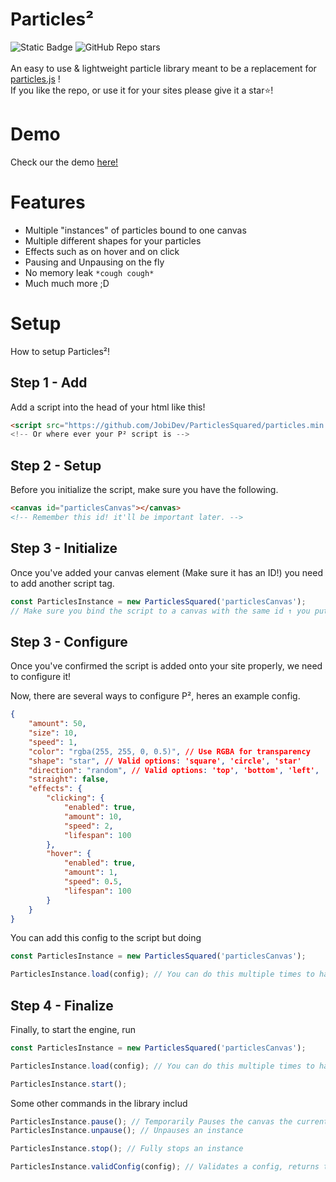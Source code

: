 # **Particles²**
![Static Badge](https://img.shields.io/badge/Particles%C2%B2_Version-1.0.0-blue) ![GitHub Repo stars](https://img.shields.io/github/stars/JobiDev/ParticlesSquared)
<br><br>
An easy to use & lightweight particle library meant to be a replacement for [particles.js](https://github.com/VincentGarreau/particles.js/) !<br>
If you like the repo, or use it for your sites please give it a star⭐!
# Demo
Check our the demo [here!](https://jobidev.github.io/ParticlesSquared/demo.html)
# Features
* Multiple "instances" of particles bound to one canvas
* Multiple different shapes for your particles
* Effects such as on hover and on click
* Pausing and Unpausing on the fly
* No memory leak `*cough cough*`
* Much much more ;D
# Setup
How to setup Particles²!
## Step 1 - Add
Add a script into the head of your html like this!
```html
<script src="https://github.com/JobiDev/ParticlesSquared/particles.min.js">
<!-- Or where ever your P² script is -->
```
## Step 2 - Setup
Before you initialize the script, make sure you have the following.
```html
<canvas id="particlesCanvas"></canvas>
<!-- Remember this id! it'll be important later. -->
```
## Step 3 - Initialize
Once you've added your canvas element (Make sure it has an ID!) you need to add another script tag.
``` js
const ParticlesInstance = new ParticlesSquared('particlesCanvas');
// Make sure you bind the script to a canvas with the same id ↑ you put here!
```

## Step 3 - Configure
Once you've confirmed the script is added onto your site properly, we need to configure it!

Now, there are several ways to configure P², heres an example config.
```json
{
    "amount": 50,
    "size": 10,
    "speed": 1,
    "color": "rgba(255, 255, 0, 0.5)", // Use RGBA for transparency
    "shape": "star", // Valid options: 'square', 'circle', 'star'
    "direction": "random", // Valid options: 'top', 'bottom', 'left', 'right', 'random'
    "straight": false,
    "effects": {
        "clicking": {
            "enabled": true,
            "amount": 10,
            "speed": 2,
            "lifespan": 100
        },
        "hover": {
            "enabled": true,
            "amount": 1,
            "speed": 0.5,
            "lifespan": 100
        }
    }
}
```
You can add this config to the script but doing
```js
const ParticlesInstance = new ParticlesSquared('particlesCanvas');

ParticlesInstance.load(config); // You can do this multiple times to have several configs on one canvas!
```
## Step 4 - Finalize
Finally, to start the engine, run
```js
const ParticlesInstance = new ParticlesSquared('particlesCanvas');

ParticlesInstance.load(config); // You can do this multiple times to have several configs on one canvas!

ParticlesInstance.start();
```
Some other commands in the library includ
```js
ParticlesInstance.pause(); // Temporarily Pauses the canvas the current instance is bound to;
ParticlesInstance.unpause(); // Unpauses an instance

ParticlesInstance.stop(); // Fully stops an instance

ParticlesInstance.validConfig(config); // Validates a config, returns true if valid, false if not.
